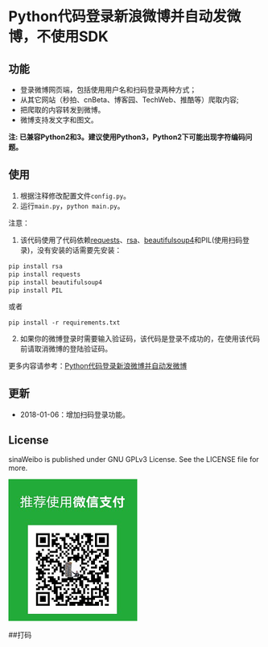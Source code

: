 # Python代码登录新浪微博并自动发微博，不使用SDK

## 功能

* 登录微博网页端，包括使用用户名和扫码登录两种方式；
* 从其它网站（秒拍、cnBeta、博客园、TechWeb、推酷等）爬取内容;
* 把爬取的内容转发到微博。
* 微博支持发文字和图文。

**注: 已兼容Python2和3。建议使用Python3，Python2下可能出现字符编码问题。**

## 使用

1.  根据注释修改配置文件`config.py`。
2.  运行`main.py`，`python main.py`。

注意：
1. 该代码使用了代码依赖[requests](http://docs.python-requests.org/en/master/)、[rsa](https://pypi.python.org/pypi/rsa)、[beautifulsoup4](https://www.crummy.com/software/BeautifulSoup/bs4/doc/)和PIL(使用扫码登录)，没有安装的话需要先安装：

```
pip install rsa
pip install requests
pip install beautifulsoup4
pip install PIL
```
或者

```
pip install -r requirements.txt
```

2. 如果你的微博登录时需要输入验证码，该代码是登录不成功的，在使用该代码前请取消微博的登陆验证码。

更多内容请参考：[Python代码登录新浪微博并自动发微博](http://chaolongzhang.github.io/2015/code-login-sina-weibo-update-weibo/ )

## 更新

* 2018-01-06：增加扫码登录功能。

## License

sinaWeibo is published under GNU GPLv3 License. See the LICENSE file for more.

![](./doc/donate-wechatpay.png)

##打码